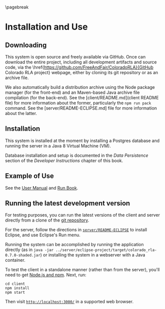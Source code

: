 \pagebreak

Installation and Use
====================

Downloading
-----------

This system is open source and freely available via GitHub. Once can
download the entire project, including all development artifacts and
source code, via the
\href{https://github.com/FreeAndFair/ColoradoRLA}{GitHub Colorado RLA
project} webpage, either by cloning its git repository or as an
archive file.

We also automatically build a distribution archive using the Node
package manager (for the front-end) and an Maven-based Java archive
file compilation (for the back-end). See
the [client/README.md](client README file) for more information about
the former, particularly the `npm run pack` command. See the
[server/README-ECLIPSE.md] file for more information about the latter.

Installation
------------

This system is installed at the moment by installing a Postgres
database and running the server in a Java 8 Virtual Machine (VM).

Database installation and setup is documented in the *Data
Persistence* section of the *Developer Instructions* chapter of this
book.

Example of Use
--------------

See the [User Manual](user_manual.docx) and [Run Book](runbook.docx).

Running the latest development version
--------------------------------------

For testing purposes, you can run the latest versions of the client
and server directly from a clone of
the [git repository](https://github.com/FreeAndFair/ColoradoRLA).

For the server, follow the directions
in [`server/README-ECLIPSE`](../server/README-ECLIPSE.md) to install
Eclipse, and use Eclipse's Run menu.

Running the system can be accomplished by running the application
directly (as in `java -jar
../server/eclipse-project/target/colorado_rla-0.7.0-shaded.jar`) or
installing the system in a webserver with a Java container.

To test the client in a standalone manner (rather than from the
server), you'll need to
get [Node.js and npm](https://www.npmjs.com/get-npm). Next, run:

```
cd client
npm install
npm start
```

Then visit [`http://localhost:3000/`](http://localhost:3000/) in a
supported web browser.
